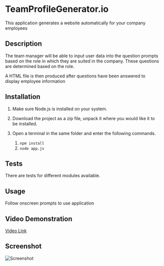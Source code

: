 # TeamProfileGenerator.io

This application generates a website automatically for your company employees

## Description

The team manager will be able to input user data into the question prompts based on the role in which they are suited in the company. These questions are determined based on the role. 

A HTML file is then produced after questions have been answered to display employee information


## Installation

1. Make sure Node.js is installed on your system.

2. Download the project as a zip file, unpack it where you would like it to be installed.

3. Open a terminal in the same folder and enter the following commands.

    1. `npm install`
    2. `node app.js`

## Tests

There are tests for different modules available. 

## Usage

Follow onscreen prompts to use application

## Video Demonstration

<a href = "https://www.youtube.com/watch?v=g4q0WbCbwiU&ab_channel=DanielZhang">Video Link</a>

## Screenshot

<img src = "Assets/team.generator.PNG" alt="Screenshot">